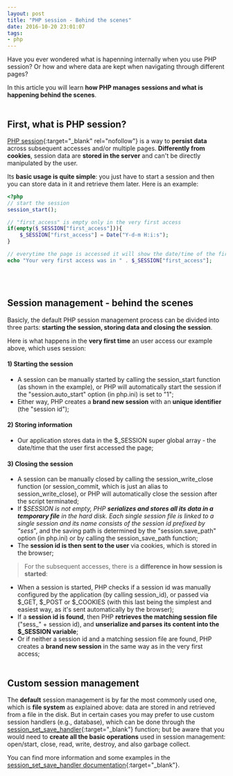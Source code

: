 ```yaml
---
layout: post
title: "PHP session - Behind the scenes"
date: 2016-10-20 23:01:07
tags:
- php
---
```


Have you ever wondered what is hapenning internally when you use PHP session? Or how and where data are kept when navigating through different pages?

In this article you will learn **how PHP manages sessions and what is happening behind the scenes**.
<br><br>

## First, what is PHP session?
[PHP session](http://php.net/sessions){:target="_blank" rel="nofollow"} is a way to **persist data** across subsequent accesses and/or multiple pages. **Differently from cookies**, session data are **stored in the server** and can't be directly manipulated by the user.

Its **basic usage is quite simple**: you just have to start a session and then you can store data in it and retrieve them later. Here is an example:

```php
<?php
// start the session
session_start();

// "first_access" is empty only in the very first access
if(empty($_SESSION["first_access"])){
	$_SESSION["first_access"] = Date("Y-d-m H:i:s");
}

// everytime the page is accessed it will show the date/time of the first access
echo "Your very first access was in " . $_SESSION["first_access"];
```
<br><br>

## Session management - behind the scenes
Basicly, the default PHP session management process can be divided into three parts: **starting the session, storing data and closing the session**.

Here is what happens in the **very first time** an user access our example above, which uses session:

#### 1) Starting the session
- A session can be manually started by calling the session_start function (as shown in the example), or PHP will automatically start the session if the "session.auto_start" option (in php.ini) is set to "1";
- Either way, PHP creates a **brand new session** with an **unique identifier** (the "session id");

#### 2) Storing information
- Our application stores data in the $_SESSION super global array - the date/time that the user first accessed the page;

#### 3) Closing the session
- A session can be manually closed by calling the session_write_close function (or session_commit, which is just an alias to session_write_close), or PHP will automatically close the session after the script terminated;
- If $_SESSION is not empty, PHP **serializes and stores all its data in a temporary file** in the hard disk. Each single session file is linked to a single session and its name consists of the session id prefixed by "sess_", and the saving path is determined by the "session.save_path" option (in php.ini) or by calling the session_save_path function;
- The **session id is then sent to the user** via cookies, which is stored in the browser;

> For the subsequent accesses, there is a **difference in how session is started**:

- When a session is started, PHP checks if a session id was manually configured by the application (by calling session_id), or passed via $_GET, $_POST or $_COOKIES (with this last being the simplest and easiest way, as it's sent automatically by the browser);
- If a **session id is found**, then PHP **retrieves the matching session file** ("sess_" + session id), and **unserialize and parses its content into the $_SESSION variable**;
- Or if neither a session id and a matching session file are found, PHP creates a **brand new session** in the same way as in the very first access;
<br><br>

## Custom session management

The **default** session management is by far the most commonly used one, which is **file system** as explained above: data are stored in and retrieved from a file in the disk. But in certain cases you may prefer to use custom session handlers (e.g., database), which can be done through the [session_set_save_handler](http://php.net/session_set_save_handler){:target="_blank"} function; but be aware that you would need to **create all the basic operations** used in session management: open/start, close, read, write, destroy, and also garbage collect.

You can find more information and some examples in the [session_set_save_handler documentation](http://php.net/session_set_save_handler){:target="_blank"}.
